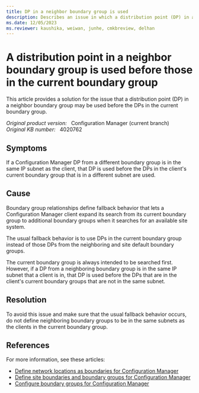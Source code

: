 ```yaml
---
title: DP in a neighbor boundary group is used
description: Describes an issue in which a distribution point (DP) in a neighbor boundary group is used before the DPs in the current boundary group. Provides a resolution.
ms.date: 12/05/2023
ms.reviewer: kaushika, weiwan, junhe, cmkbreview, delhan
---
```

# A distribution point in a neighbor boundary group is used before those in the current boundary group

This article provides a solution for the issue that a distribution point (DP) in a neighbor boundary group may be used before the DPs in the current boundary group.

_Original product version:_ &nbsp; Configuration Manager (current branch)  
_Original KB number:_ &nbsp; 4020762

## Symptoms

If a Configuration Manager DP from a different boundary group is in the same IP subnet as the client, that DP is used before the DPs in the client's current boundary group that is in a different subnet are used.

## Cause

Boundary group relationships define fallback behavior that lets a Configuration Manager client expand its search from its current boundary group to additional boundary groups when it searches for an available site system.

The usual fallback behavior is to use DPs in the current boundary group instead of those DPs from the neighboring and site default boundary groups.

The current boundary group is always intended to be searched first. However, if a DP from a neighboring boundary group is in the same IP subnet that a client is in, that DP is used before the DPs that are in the client's current boundary groups that are not in the same subnet.

## Resolution

To avoid this issue and make sure that the usual fallback behavior occurs, do not define neighboring boundary groups to be in the same subnets as the clients in the current boundary group.

## References

For more information, see these articles:

- [Define network locations as boundaries for Configuration Manager](/mem/configmgr/core/servers/deploy/configure/boundaries)
- [Define site boundaries and boundary groups for Configuration Manager](/mem/configmgr/core/servers/deploy/configure/define-site-boundaries-and-boundary-groups)
- [Configure boundary groups for Configuration Manager](/mem/configmgr/core/servers/deploy/configure/boundary-groups)
